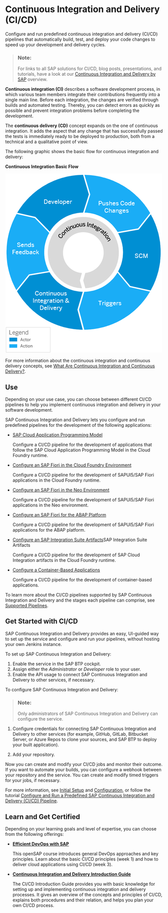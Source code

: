 <!-- loiofe74df55b0f54e99bf6e13a3b53e1db0 -->

# Continuous Integration and Delivery \(CI/CD\)

Configure and run predefined continuous integration and delivery \(CI/CD\) pipelines that automatically build, test, and deploy your code changes to speed up your development and delivery cycles.

> ### Note:  
> For links to all SAP solutions for CI/CD, blog posts, presentations, and tutorials, have a look at our [Continuous Integration and Delivery by SAP](https://help.sap.com/viewer/product/CICD_OVERVIEW/Cloud/en-US?task=discover_task) overview.

**Continuous integration \(CI\)** describes a software development process, in which various team members integrate their contributions frequently into a single main line. Before each integration, the changes are verified through builds and automated testing. Thereby, you can detect errors as quickly as possible and prevent integration problems before completing the development.

The **continuous delivery \(CD\)** concept expands on the one of continuous integration. It adds the aspect that any change that has successfully passed the tests is immediately ready to be deployed to production, both from a technical and a qualitative point of view.

The following graphic shows the basic flow for continuous integration and delivery:

  
  
**Continuous Integration Basic Flow**

![](images/ci-basic-flow-copy_b835ff9.png "Continuous Integration Basic Flow")

For more information about the continuous integration and continuous delivery concepts, see [What Are Continuous Integration and Continuous Delivery?](https://help.sap.com/viewer/8cacec64ed854b2a88e9a0973e0f97a2/Cloud/en-US/5ba483a2c97b4ad5ab0148f4a6c5a9ee.html).



<a name="loiofe74df55b0f54e99bf6e13a3b53e1db0__section_tlr_g4n_nkb"/>

## Use

Depending on your use case, you can choose between different CI/CD pipelines to help you implement continuous integration and delivery in your software development.

SAP Continuous Integration and Delivery lets you configure and run predefined pipelines for the development of the following applications:

-   [SAP Cloud Application Programming Model](https://help.sap.com/docs/btp/sap-business-technology-platform/cloud-application-programming-model?locale=en-US&version=Cloud)

    Configure a CI/CD pipeline for the development of applications that follow the SAP Cloud Application Programming Model in the Cloud Foundry runtime.

-   [Configure an SAP Fiori in the Cloud Foundry Environment](https://help.sap.com/docs/continuous-integration-and-delivery/sap-continuous-integration-and-delivery/configure-sap-fiori-in-cloud-foundry-environment-job-in-job-editor?version=Cloud&language=en-US&q=SAP%20Fiori%20in%20the%20Cloud%20Foundry%20Environment)

    Configure a CI/CD pipeline for the development of SAPUI5/SAP Fiori applications in the Cloud Foundry runtime.

-   [Configure an SAP Fiori in the Neo Environment](https://help.sap.com/docs/continuous-integration-and-delivery/sap-continuous-integration-and-delivery/configure-sap-fiori-in-neo-environment-job-in-job-editor?version=Cloud&language=en-US&q=SAP%20Fiori%20in%20the%20Cloud%20Foundry%20Environment)

    Configure a CI/CD pipeline for the development of SAPUI5/SAP Fiori applications in the Neo environment.

-   [Configure an SAP Fiori for the ABAP Platform](https://help.sap.com/docs/continuous-integration-and-delivery/sap-continuous-integration-and-delivery/configure-sap-fiori-for-abap-platform-job-in-job-editor?version=Cloud&language=en-US&q=SAP%20Fiori%20in%20the%20Cloud%20Foundry%20Environment)

    Configure a CI/CD pipeline for the development of SAPUI5/SAP Fiori applications for the ABAP platform.

-   [Configure an SAP Integration Suite Artifacts](https://help.sap.com/docs/continuous-integration-and-delivery/sap-continuous-integration-and-delivery/configure-sap-integration-suite-artifacts-job-in-job-editor?version=Cloud&language=en-US&q=SAP%20Fiori%20in%20the%20Cloud%20Foundry%20Environment)SAP Integration Suite Artifacts

    Configure a CI/CD pipeline for the development of SAP Cloud Integration artifacts in the Cloud Foundry runtime.

-   [Configure a Container-Based Applications](https://help.sap.com/docs/continuous-integration-and-delivery/sap-continuous-integration-and-delivery/configure-container-based-applications-job-in-job-editor?version=Cloud&language=en-US&q=SAP%20Fiori%20in%20the%20Cloud%20Foundry%20Environment)

    Configure a CI/CD pipeline for the development of container-based applications.


To learn more about the CI/CD pipelines supported by SAP Continuous Integration and Delivery and the stages each pipeline can comprise, see [Supported Pipelines](https://help.sap.com/docs/continuous-integration-and-delivery/sap-continuous-integration-and-delivery/supported-pipelines?version=Cloud).



<a name="loiofe74df55b0f54e99bf6e13a3b53e1db0__section_bq2_rvv_gsb"/>

## Get Started with CI/CD

SAP Continuous Integration and Delivery provides an easy, UI-guided way to set up the service and configure and run your pipelines, without hosting your own Jenkins instance.

To set up SAP Continuous Integration and Delivery:

1.  Enable the service in the SAP BTP cockpit.
2.  Assign either the *Administrator* or *Developer* role to your user.
3.  Enable the API usage to connect SAP Continuous Integration and Delivery to other services, if necessary.

To configure SAP Continuous Integration and Delivery:

> ### Note:  
> Only administrators of SAP Continuous Integration and Delivery can configure the service.

1.  Configure credentials for connecting SAP Continuous Integration and Delivery to other services \(for example, GitHub, GitLab, Bitbucket Server, or Azure Repos to clone your sources, and SAP BTP to deploy your built application\).

2.  Add your repository.


Now you can create and modify your CI/CD jobs and monitor their outcome. If you want to automate your builds, you can configure a webhook between your repository and the service. You can create and modify timed triggers for your jobs, if necessary.

For more information, see [Initial Setup](https://help.sap.com/docs/continuous-integration-and-delivery/sap-continuous-integration-and-delivery/initial-setup?version=Cloud) and [Configuration](https://help.sap.com/docs/continuous-integration-and-delivery/sap-continuous-integration-and-delivery/configuration?version=Cloud), or follow the tutorial [Configure and Run a Predefined SAP Continuous Integration and Delivery \(CI/CD\) Pipeline](https://developers.sap.com/tutorials/btp-app-ci-cd-btp.html).



<a name="loiofe74df55b0f54e99bf6e13a3b53e1db0__section_kl1_g4n_nkb"/>

## Learn and Get Certified

Depending on your learning goals and level of expertise, you can choose from the following offerings:

-   **[Efficient DevOps with SAP](https://open.sap.com/courses/devops1)**

    This openSAP course introduces general DevOps approaches and key principles. Learn about the basic CI/CD principles \(week 1\) and how to deliver cloud applications using CI/CD \(week 3\).

-   **[Continuous Integration and Delivery Introduction Guide](https://help.sap.com/viewer/ee5a61247061455ab232c19179fe4c3b/Cloud/en-US)**

    The CI/CD Introduction Guide provides you with basic knowledge for setting up and implementing continuous integration and delivery processes. It gives an overview of the concepts and principles of CI/CD, explains both procedures and their relation, and helps you plan your own CI/CD process.


